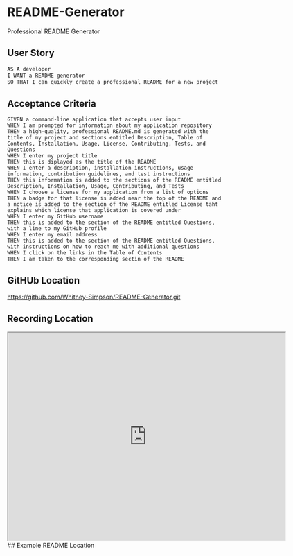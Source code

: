 # README-Generator
Professional README Generator

## User Story

```md
AS A developer 
I WANT a README generator
SO THAT I can quickly create a professional README for a new project
```

## Acceptance Criteria

```
GIVEN a command-line application that accepts user input 
WHEN I am prompted for information about my application repository 
THEN a high-quality, professional README.md is generated with the title of my project and sections entitled Description, Table of Contents, Installation, Usage, License, Contributing, Tests, and Questions
WHEN I enter my project title
THEN this is diplayed as the title of the README
WHEN I enter a description, installation instructions, usage information, contribution guidelines, and test instructions
THEN this information is added to the sections of the README entitled Description, Installation, Usage, Contributing, and Tests
WHEN I choose a license for my application from a list of options
THEN a badge for that license is added near the top of the README and a notice is added to the section of the README entitled License taht explains which license that application is covered under
WHEN I enter my GitHub username 
THEN this is added to the section of the README entitled Questions, with a line to my GitHub profile
WHEN I enter my email address
THEN this is added to the section of the README entitled Questions, with instructions on how to reach me with additional questions
WHEN I click on the links in the Table of Contents
THEN I am taken to the corresponding sectin of the README
```
## GitHUb Location
https://github.com/Whitney-Simpson/README-Generator.git

## Recording Location
<iframe src="https://drive.google.com/file/d/1QAdM9wK9imSPtA6J6ZZDfZPFI6qGEc19/preview" width="640" height="480"></iframe>
## Example README Location





